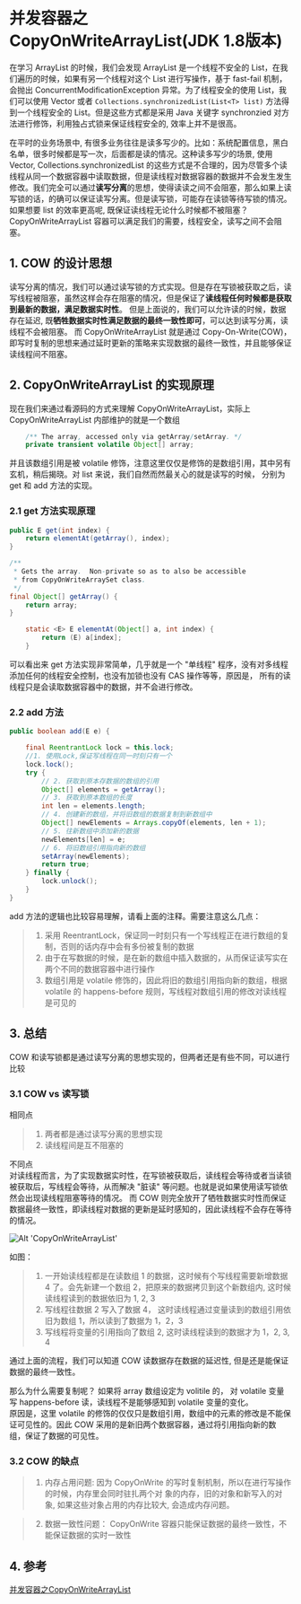 # 并发容器之 CopyOnWriteArrayList(JDK 1.8版本)

在学习 ArrayList 的时候，我们会发现 ArrayList 是一个线程不安全的 List，在我们遍历的时候，如果有另一个线程对这个 List 进行写操作，基于 fast-fail 机制，会抛出 ConcurrentModificationException 异常。为了线程安全的使用 List，我们可以使用 Vector 或者 `Collections.synchronizedList(List<T> list)` 方法得到一个线程安全的 List。但是这些方式都是采用 Java 关键字 synchronzied 对方法进行修饰，利用独占式锁来保证线程安全的, 效率上并不是很高。

在平时的业务场景中, 有很多业务往往是读多写少的。比如：系统配置信息，黑白名单，很多时候都是写一次，后面都是读的情况。这种读多写少的场景, 使用 Vector, Collections.synchronizedList 的这些方式是不合理的，因为尽管多个读线程从同一个数据容器中读取数据，但是读线程对数据容器的数据并不会发生发生修改。我们完全可以通过**读写分离**的思想，使得读读之间不会阻塞，那么如果上读写锁的话，的确可以保证读写分离。但是读写锁，可能存在读锁等待写锁的情况。如果想要 list 的效率更高呢, 既保证读线程无论什么时候都不被阻塞？ CopyOnWriteArrayList 容器可以满足我们的需要，线程安全，读写之间不会阻塞。

## 1. COW 的设计思想

读写分离的情况，我们可以通过读写锁的方式实现。但是存在写锁被获取之后，读写线程被阻塞，虽然这样会存在阻塞的情况，但是保证了**读线程任何时候都是获取到最新的数据，满足数据实时性**。
但是上面说的，我们可以允许读的时候，数据存在延迟, 既**牺牲数据实时性满足数据的最终一致性即可**，可以达到读写分离，读线程不会被阻塞。 而 CopyOnWriteArrayList 就是通过 Copy-On-Write(COW)，
即写时复制的思想来通过延时更新的策略来实现数据的最终一致性，并且能够保证读线程间不阻塞。

## 2. CopyOnWriteArrayList 的实现原理

现在我们来通过看源码的方式来理解 CopyOnWriteArrayList，实际上 CopyOnWriteArrayList 内部维护的就是一个数组

```java
    /** The array, accessed only via getArray/setArray. */
    private transient volatile Object[] array;
```

并且该数组引用是被 volatile 修饰，注意这里仅仅是修饰的是数组引用，其中另有玄机，稍后揭晓。对 list 来说，我们自然而然最关心的就是读写的时候，
分别为 get 和 add 方法的实现。

### 2.1 get 方法实现原理

```java
public E get(int index) {
    return elementAt(getArray(), index);
}

/**
 * Gets the array.  Non-private so as to also be accessible
 * from CopyOnWriteArraySet class.
 */
final Object[] getArray() {
    return array;
}

    static <E> E elementAt(Object[] a, int index) {
        return (E) a[index];
    }
```
可以看出来 get 方法实现非常简单，几乎就是一个 "单线程" 程序，没有对多线程添加任何的线程安全控制，也没有加锁也没有 CAS 操作等等，原因是，
所有的读线程只是会读取数据容器中的数据，并不会进行修改。

### 2.2 add 方法

```java
public boolean add(E e) {

    final ReentrantLock lock = this.lock;
    //1. 使用Lock,保证写线程在同一时刻只有一个
    lock.lock();
    try {
        // 2. 获取到原本存数据的数组的引用
        Object[] elements = getArray();
        // 3. 获取到原本数组的长度
        int len = elements.length;
        // 4. 创建新的数组，并将旧数组的数据复制到新数组中
        Object[] newElements = Arrays.copyOf(elements, len + 1);
        // 5. 往新数组中添加新的数据
        newElements[len] = e;
        // 6. 将旧数组引用指向新的数组
        setArray(newElements);
        return true;
    } finally {
        lock.unlock();
    }
}
```

add 方法的逻辑也比较容易理解，请看上面的注释。需要注意这么几点：
>1. 采用 ReentrantLock，保证同一时刻只有一个写线程正在进行数组的复制，否则的话内存中会有多份被复制的数据
>2. 由于在写数据的时候，是在新的数组中插入数据的，从而保证读写实在两个不同的数据容器中进行操作
>3. 数组引用是 volatile 修饰的，因此将旧的数组引用指向新的数组，根据 volatile 的 happens-before 规则，写线程对数组引用的修改对读线程是可见的

## 3. 总结

COW 和读写锁都是通过读写分离的思想实现的，但两者还是有些不同，可以进行比较

### 3.1 COW vs 读写锁

相同点
>1. 两者都是通过读写分离的思想实现
>2. 读线程间是互不阻塞的

不同点  
对读线程而言，为了实现数据实时性，在写锁被获取后，读线程会等待或者当读锁被获取后，写线程会等待，从而解决 "脏读" 等问题。也就是说如果使用读写锁依然会出现读线程阻塞等待的情况。
而 COW 则完全放开了牺牲数据实时性而保证数据最终一致性，即读线程对数据的更新是延时感知的，因此读线程不会存在等待的情况。

![Alt 'CopyOnWriteArrayList'](https://s1.ax1x.com/2020/06/20/NlNk8J.png)

如图：
>1. 一开始读线程都是在读数组 1 的数据，这时候有个写线程需要新增数据 4 了。会先新建一个数组 2，把原来的数据拷贝到这个新数组内, 这时候读线程读到的数据依旧为 1, 2, 3
>2. 写线程往数据 2 写入了数据 4， 这时读线程通过变量读到的数组引用依旧为数组 1，所以读到了数据为 1，2，3
>4. 写线程将变量的引用指向了数组 2, 这时读线程读到的数据才为 1，2, 3, 4

通过上面的流程，我们可以知道 COW 读数据存在数据的延迟性, 但是还是能保证数据的最终一致性。

那么为什么需要复制呢？ 如果将 array 数组设定为 volitile 的， 对 volatile 变量写 happens-before 读，读线程不是能够感知到 volatile 变量的变化。  
原因是，这里 volatile 的修饰的仅仅只是数组引用，数组中的元素的修改是不能保证可见性的。因此 COW 采用的是新旧两个数据容器，通过将引用指向新的数组，保证了数据的可见性。

### 3.2 COW 的缺点

>1. 内存占用问题: 因为 CopyOnWrite 的写时复制机制，所以在进行写操作的时候，内存里会同时驻扎两个对 象的内存，旧的对象和新写入的对象, 如果这些对象占用的内存比较大, 会造成内存问题。

>2. 数据一致性问题： CopyOnWrite 容器只能保证数据的最终一致性，不能保证数据的实时一致性

## 4. 参考

[并发容器之CopyOnWriteArrayList](https://github.com/CL0610/Java-concurrency/blob/master/16.%E5%B9%B6%E5%8F%91%E5%AE%B9%E5%99%A8%E4%B9%8BCopyOnWriteArrayList/%E5%B9%B6%E5%8F%91%E5%AE%B9%E5%99%A8%E4%B9%8BCopyOnWriteArrayList.md)